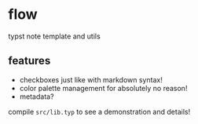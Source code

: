 # flow

typst note template and utils

## features

- checkboxes just like with markdown syntax!
- color palette management for absolutely no reason!
- metadata?

compile `src/lib.typ` to see a demonstration and details!
